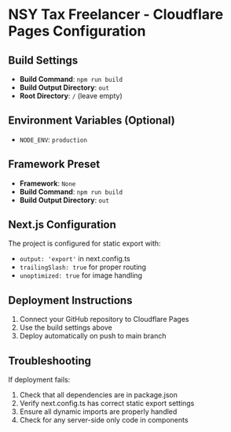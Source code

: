 # NSY Tax Freelancer - Cloudflare Pages Configuration

## Build Settings
- **Build Command**: `npm run build`
- **Build Output Directory**: `out`
- **Root Directory**: `/` (leave empty)

## Environment Variables (Optional)
- `NODE_ENV`: `production`

## Framework Preset
- **Framework**: `None`
- **Build Command**: `npm run build`
- **Build Output Directory**: `out`

## Next.js Configuration
The project is configured for static export with:
- `output: 'export'` in next.config.ts
- `trailingSlash: true` for proper routing
- `unoptimized: true` for image handling

## Deployment Instructions
1. Connect your GitHub repository to Cloudflare Pages
2. Use the build settings above
3. Deploy automatically on push to main branch

## Troubleshooting
If deployment fails:
1. Check that all dependencies are in package.json
2. Verify next.config.ts has correct static export settings
3. Ensure all dynamic imports are properly handled
4. Check for any server-side only code in components